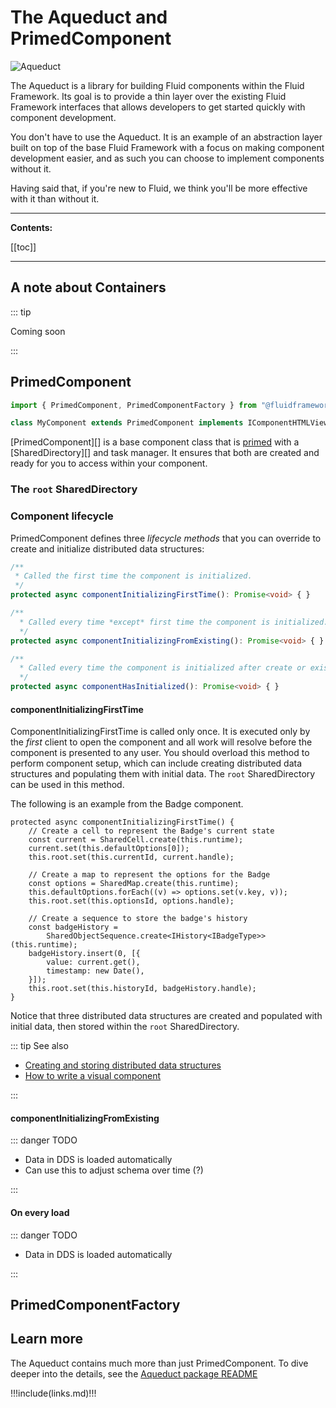 # The Aqueduct and PrimedComponent

![Aqueduct](https://publicdomainvectors.org/photos/johnny-automatic-Roman-aqueducts.png)

The Aqueduct is a library for building Fluid components within the Fluid Framework. Its goal is to provide a thin layer
over the existing Fluid Framework interfaces that allows developers to get started quickly with component development.

You don't have to use the Aqueduct. It is an example of an abstraction layer built on top of the base Fluid Framework
with a focus on making component development easier, and as such you can choose to implement components without it.

Having said that, if you're new to Fluid, we think you'll be more effective with it than without it.

---

**Contents:**

[[toc]]

---


## A note about Containers

::: tip

Coming soon

:::

## PrimedComponent

```ts
import { PrimedComponent, PrimedComponentFactory } from "@fluidframework/aqueduct";

class MyComponent extends PrimedComponent implements IComponentHTMLView { }
```

[PrimedComponent][] is a base component class that is [primed](https://en.wiktionary.org/wiki/primed#Adjective) with a
[SharedDirectory][] and task manager. It ensures that both are created and ready for you to access within your component.

### The `root` SharedDirectory

### Component lifecycle

PrimedComponent defines three _lifecycle methods_ that you can override to create and initialize distributed data
structures:

```ts
/**
 * Called the first time the component is initialized.
 */
protected async componentInitializingFirstTime(): Promise<void> { }

/**
  * Called every time *except* first time the component is initialized.
  */
protected async componentInitializingFromExisting(): Promise<void> { }

/**
  * Called every time the component is initialized after create or existing.
  */
protected async componentHasInitialized(): Promise<void> { }
```

#### componentInitializingFirstTime

ComponentInitializingFirstTime is called only once. It is executed only by the _first_ client to open the component and
all work will resolve before the component is presented to any user. You should overload this method to perform
component setup, which can include creating distributed data structures and populating them with initial data.
The `root` SharedDirectory can be used in this method.

The following is an example from the Badge component.

```ts{5,10,19}
protected async componentInitializingFirstTime() {
    // Create a cell to represent the Badge's current state
    const current = SharedCell.create(this.runtime);
    current.set(this.defaultOptions[0]);
    this.root.set(this.currentId, current.handle);

    // Create a map to represent the options for the Badge
    const options = SharedMap.create(this.runtime);
    this.defaultOptions.forEach((v) => options.set(v.key, v));
    this.root.set(this.optionsId, options.handle);

    // Create a sequence to store the badge's history
    const badgeHistory =
        SharedObjectSequence.create<IHistory<IBadgeType>>(this.runtime);
    badgeHistory.insert(0, [{
        value: current.get(),
        timestamp: new Date(),
    }]);
    this.root.set(this.historyId, badgeHistory.handle);
}
```

Notice that three distributed data structures are created and populated with initial data, then stored within the `root`
SharedDirectory.

::: tip See also

- [Creating and storing distributed data structures](./dds.md#creating-and-storing-distributed-data-structures)
- [How to write a visual component](./visual-component.md)

:::

#### componentInitializingFromExisting

::: danger TODO

- Data in DDS is loaded automatically
- Can use this to adjust schema over time (?)

:::

#### On every load

::: danger TODO

- Data in DDS is loaded automatically

:::

## PrimedComponentFactory


## Learn more

The Aqueduct contains much more than just PrimedComponent. To dive deeper into the details, see the [Aqueduct package
README](https://github.com/microsoft/FluidFramework/blob/master/packages/framework/aqueduct/README.md)


!!!include(links.md)!!!
